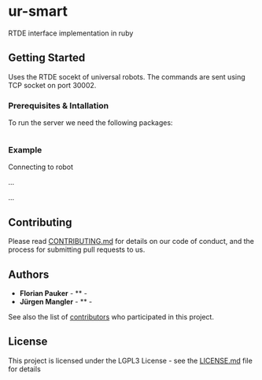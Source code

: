 # ur-smart

RTDE interface implementation in ruby

## Getting Started

Uses the RTDE socekt of universal robots. The commands are sent using TCP socket on port 30002.

### Prerequisites & Intallation

To run the server we need the following packages:


```

```

### Example

Connecting to robot

...

...

## Contributing

Please read [CONTRIBUTING.md](https://gist.github.com/PurpleBooth/b24679402957c63ec426) for details on our code of conduct, and the process for submitting pull requests to us.

## Authors

* **Florian Pauker** - ** -
* **Jürgen Mangler** - ** -

See also the list of [contributors](https://intra.acdp.at/gogs/fpauker/ua4ur/contributors) who participated in this project.

## License

This project is licensed under the LGPL3 License - see the [LICENSE.md](LICENSE.md) file for details

